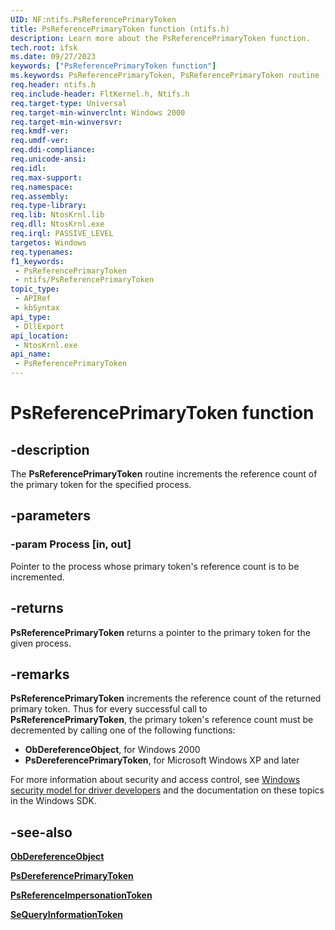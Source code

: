 ```yaml
---
UID: NF:ntifs.PsReferencePrimaryToken
title: PsReferencePrimaryToken function (ntifs.h)
description: Learn more about the PsReferencePrimaryToken function.
tech.root: ifsk
ms.date: 09/27/2023
keywords: ["PsReferencePrimaryToken function"]
ms.keywords: PsReferencePrimaryToken, PsReferencePrimaryToken routine [Installable File System Drivers], ifsk.psreferenceprimarytoken, ntifs/PsReferencePrimaryToken, psref_021aea60-1707-4817-9169-95a3dc79adb6.xml
req.header: ntifs.h
req.include-header: FltKernel.h, Ntifs.h
req.target-type: Universal
req.target-min-winverclnt: Windows 2000
req.target-min-winversvr: 
req.kmdf-ver: 
req.umdf-ver: 
req.ddi-compliance: 
req.unicode-ansi: 
req.idl: 
req.max-support: 
req.namespace: 
req.assembly: 
req.type-library: 
req.lib: NtosKrnl.lib
req.dll: NtosKrnl.exe
req.irql: PASSIVE_LEVEL
targetos: Windows
req.typenames: 
f1_keywords:
 - PsReferencePrimaryToken
 - ntifs/PsReferencePrimaryToken
topic_type:
 - APIRef
 - kbSyntax
api_type:
 - DllExport
api_location:
 - NtosKrnl.exe
api_name:
 - PsReferencePrimaryToken
---
```


# PsReferencePrimaryToken function

## -description

The **PsReferencePrimaryToken** routine increments the reference count of the primary token for the specified process.

## -parameters

### -param Process [in, out]

Pointer to the process whose primary token's reference count is to be incremented.

## -returns

**PsReferencePrimaryToken** returns a pointer to the primary token for the given process.

## -remarks

**PsReferencePrimaryToken** increments the reference count of the returned primary token. Thus for every successful call to **PsReferencePrimaryToken**, the primary token's reference count must be decremented by calling one of the following functions:

* **ObDereferenceObject**, for Windows 2000
* **PsDereferencePrimaryToken**, for Microsoft Windows XP and later

For more information about security and access control, see [Windows security model for driver developers](/windows-hardware/drivers/driversecurity/windows-security-model) and the documentation on these topics in the Windows SDK.

## -see-also

[**ObDereferenceObject**](../wdm/nf-wdm-obdereferenceobject.md)

[**PsDereferencePrimaryToken**](nf-ntifs-psdereferenceprimarytoken.md)

[**PsReferenceImpersonationToken**](nf-ntifs-psreferenceimpersonationtoken.md)

[**SeQueryInformationToken**](nf-ntifs-sequeryinformationtoken.md)
